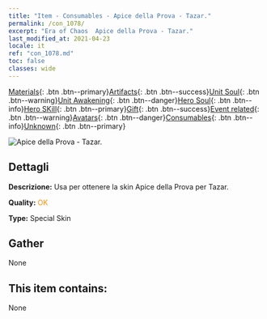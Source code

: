 ```yaml
---
title: "Item - Consumables - Apice della Prova - Tazar."
permalink: /con_1078/
excerpt: "Era of Chaos  Apice della Prova - Tazar."
last_modified_at: 2021-04-23
locale: it
ref: "con_1078.md"
toc: false
classes: wide
---
```

 [Materials](/ItemsIT/){: .btn .btn--primary}[Artifacts](/ItemsIT/Artifacts/){: .btn .btn--success}[Unit Soul](/ItemsIT/UnitSoul/){: .btn .btn--warning}[Unit Awakening](/ItemsIT/UnitAwakening/){: .btn .btn--danger}[Hero Soul](/ItemsIT/HeroSoul/){: .btn .btn--info}[Hero SKill](/ItemsIT/HeroSkill/){: .btn .btn--primary}[Gift](/ItemsIT/Gift/){: .btn .btn--success}[Event related](/ItemsIT/Events/){: .btn .btn--warning}[Avatars](/ItemsIT/Avatars/){: .btn .btn--danger}[Consumables](/ItemsIT/Consumables/){: .btn .btn--info}[Unknown](/ItemsIT/Unknown/){: .btn .btn--primary}

 ![Apice della Prova - Tazar.](/images/h/h_Tazar2.jpg)

## Dettagli
 **Descrizione:** Usa per ottenere la skin Apice della Prova per Tazar.

 **Quality:** <span style="color: #FF8C00">OK</span>

 **Type:** Special Skin

## Gather

  None

## This item contains:

  None

